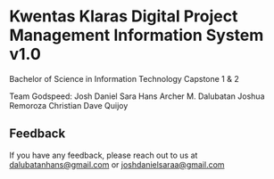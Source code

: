 
# Kwentas Klaras Digital Project Management Information System v1.0

Bachelor of Science in Information Technology Capstone 1 & 2

Team Godspeed:
Josh Daniel Sara
Hans Archer M. Dalubatan
Joshua Remoroza
Christian Dave Quijoy












## Feedback

If you have any feedback, please reach out to us at dalubatanhans@gmail.com or joshdanielsaraa@gmail.com










